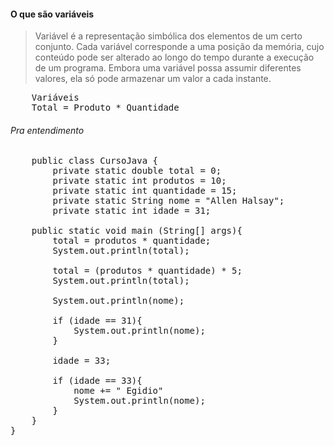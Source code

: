 #### O que são variáveis

<blockquote>Variável é a representação simbólica dos elementos de um certo conjunto. Cada variável corresponde a uma posição da memória, cujo conteúdo pode ser alterado ao longo do tempo durante a execução de um programa. Embora uma variável possa assumir diferentes valores, ela só pode armazenar um valor a cada instante.</blockquote>

<pre>
    Variáveis
    Total = Produto * Quantidade
</pre>

###### Pra entendimento

<pre>
    public class CursoJava {
        private static double total = 0;
        private static int produtos = 10;
        private static int quantidade = 15;
        private static String nome = "Allen Halsay";
        private static int idade = 31;
    
    public static void main (String[] args){
        total = produtos * quantidade;
        System.out.println(total);

        total = (produtos * quantidade) * 5;
        System.out.println(total);

        System.out.println(nome);

        if (idade == 31){
            System.out.println(nome);
        }

        idade = 33;

        if (idade == 33){
            nome += " Egidio"
            System.out.println(nome);
        }
    }
}
</pre>